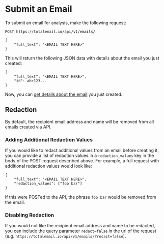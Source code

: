 # Submit an Email

To submit an email for analysis, make the following request:

```
POST https://totalemail.io/api/v1/emails/

{
    "full_text": "<EMAIL TEXT HERE>"
}
```

This will return the following JSON data with details about the email you just created:

```
{
    "full_text": "<EMAIL TEXT HERE>",
    "id": abc123...
}
```

Now, you can [get details about the email](get-email-details.html) you just created.

## Redaction

By default, the recipient email address and name will be removed from all emails created via API.

### Adding Additional Redaction Values

If you would like to redact additional values from an email before creating it, you can provide a list of redaction values in a `redaction_values` key in the body of the POST request described above. For example, a full request with additional redaction values would look like:

```
{
    "full_text": "<EMAIL TEXT HERE>",
    "redaction_values": ["foo bar"]
}
```

If this were POSTed to the API, the phrase `foo bar` would be removed from the email.

### Disabling Redaction

If you would not like the recipient email address and name to be redacted, you can include the query parameter `redact=false` in the url of the request (e.g. `https://totalemail.io/api/v1/emails/?redact=false`).
